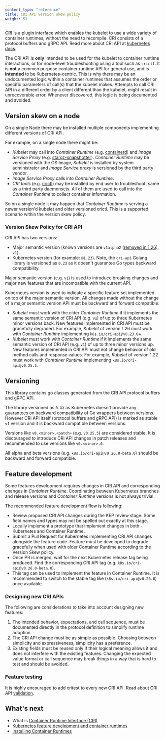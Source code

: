 ```yaml
---
content_type: "reference"
title: CRI API version skew policy
weight: 51
---
```


CRI is a plugin interface which enables the kubelet to use a wide variety of container runtimes,
without the need to recompile. CRI consists of a protocol buffers and gRPC API.
Read more about CRI API at [kubernetes docs](https://kubernetes.io/docs/concepts/architecture/cri/).

The CRI API is **only** intended to be used for the kubelet to container runtime
interactions, or for node-level troubleshooting using a tool such as `crictl`.
It is **not** a common purpose container runtime API for general use, and is **intended**
to be Kubernetes-centric. This is why there may be an undocumented logic
within a container runtimes that assumes the order or specific parameters
of call(s) that the kubelet makes. Attempts to call CRI API in a different order
by a client different than the kubelet, might result in unrecoverable error.
Whenever discovered, this logic is being documented and avoided.

## Version skew on a node

On a single Node there may be installed multiple components implementing
different versions of CRI API.

For example, on a single node there might be:

- _Kubelet_ may call into _Container Runtime_ (e.g. [containerd](https://containerd.io))
  and _Image Service Proxy_ (e.g. [stargz-snapshotter](https://github.com/containerd/stargz-snapshotter)).
  _Container Runtime_ may be versioned with the OS Image, _Kubelet_ is installed
  by system administrator and _Image Service proxy_ is versioned by the third party vendor.
- _Image Service Proxy_ calls into _Container Runtime_.
- _CRI tools_ (e.g. [crictl](https://kubernetes.io/docs/tasks/debug/debug-cluster/crictl/))
  may be installed by end user to troubleshoot, same as a third party daemonsets.
  All of them are used to call into the _Container Runtime_ to collect container information.

So on a single node it may happen that _Container Runtime_ is serving a newer
version'd kubelet and older versioned crictl. This is a supported scenario within
the version skew policy.

### Version Skew Policy for CRI API

CRI API has two versions:

- Major semantic version (known versions are
  `v1alpha2` ([removed in 1.26](https://kubernetes.io/blog/2022/12/09/kubernetes-v1-26-release/#cri-v1alpha2-removed)), `v1`).
- Kubernetes version (for example: `@1.23`). Note, the `cri-api` Golang library
  is versioned as `0.23` as it doesn't guarantee Go types backward compatibility.

Major semantic version (e.g. `v1`) is used to introduce breaking changes
and major new features that are incompatible with the current API.

Kubernetes version is used to indicate a specific feature set implemented
on top of the major semantic version. All changes made without the change
of a major semantic version API must be backward and forward compatible.

- _Kubelet_ must work with the older _Container Runtime_ if it implements
  the same semantic version of CRI API (e.g. `v1`) of up to three Kubernetes minor
  versions back. New features implemented in CRI API must be gracefully degraded.
  For example, _Kubelet_ of version 1.26 must work with _Container Runtime_
  implementing `k8s.io/cri-api@v0.23.0`+.
- _Kubelet_ must work with _Container Runtime_ if it implements
  the same semantic version of CRI API (e.g. `v1`) of up to
  three minor versions up. New features implemented in CRI API must not change
  behavior of old method calls and response values. For example, _Kubelet_ of
  version 1.22 must work with _Container Runtime_ implementing `k8s.io/cri-api@v0.25.5`.

## Versioning

This library contains go classes generated from the CRI API protocol buffers and gRPC API.

The library versioned as `0.XX` as Kubernetes doesn't provide any guarantees
on backward compatibility of Go wrappers between versions. However CRI API itself
(protocol buffers and gRPC API) is marked as stable `v1` version and it is
backward compatible between versions.

Versions like `v0.<minor>.<patch>` (e.g. `v0.25.5`) are considered stable.
It is discouraged to introduce CRI API changes in patch releases and recommended
to use versions like `v0.<minor>.0`.

All alpha and beta versions (e.g. `k8s.io/cri-api@v0.26.0-beta.0`) should be
backward and forward compatible.

## Feature development

Some features development requires changes in CRI API and corresponding changes
in _Container Runtime_. Coordinating between Kubernetes branches and release
versions and _Container Runtime_ versions is not always trivial.

The recommended feature development flow is following:

- Review proposed CRI API changes during the KEP review stage.
  Some field names and types may not be spelled out exactly at this stage.
- Locally implement a prototype that implement changes in both - Kubernetes and Container Runtime.
- Submit a Pull Request for Kubernetes implementing CRI API changes alongside the feature code.
  Feature must be developed to degrade gracefully when used with older Container Runtime
  according to the Version Skew policy.
- Once PR is merged, wait for the next Kubernetes release tag being produced.
  Find the corresponding CRI API tag (e.g. `k8s.io/cri-api@v0.26.0-beta.0`).
- This tag can be used to implement the feature in Container Runtime. It is recommended
  to switch to the stable tag like (`k8s.io/cri-api@v0.26.0`) once available.

### Designing new CRI APIs

The following are considerations to take into account designing new features:

1. The intended behavior, expectations, and call sequence, must be documented directly
   in the protocol definition to simplify runtime adoption.
2. The CRI API change must be as simple as possible. Choosing between simplicity and
   expressiveness, simplicity has a preference.
3. Existing fields must be reused only if their logical meaning allows it
   and does not interfere with the existing features. Changing the expected value
   format or call sequence may break things in a way that is hard to test and should be avoided.

### Feature testing

It is highly encouraged to add critest to every new CRI API.
Read about CRI API [validation](https://github.com/kubernetes-sigs/cri-tools/blob/master/docs/validation.md).

## What's next

- What is [Container Runtime Interface (CRI)](https://kubernetes.io/docs/concepts/architecture/cri/)
- [Kubernetes feature development and container runtimes](/docs/code/cri-api-dev-policies)
- [Installing Container Runtimes](https://kubernetes.io/docs/setup/production-environment/container-runtimes/)